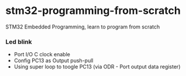 # stm32-programming-from-scratch
STM32 Embedded Programming, learn to program from scratch

### Led blink
- Port I/O C clock enable
- Config PC13 as Output push-pull
- Using super loop to toogle PC13 (via ODR - Port output data register)
